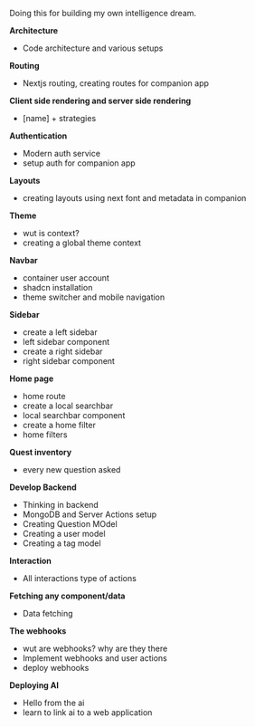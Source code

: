 
Doing this for building my own intelligence dream.

**Architecture**
  - Code architecture and various setups

**Routing**
  - Nextjs routing, creating routes for companion app 

**Client side rendering and server side rendering**
  - [name] + strategies

**Authentication**
  - Modern auth service 
  - setup auth for companion app

**Layouts**
  - creating layouts using next font and metadata in companion

**Theme**
  - wut is context?
  - creating a global theme context

**Navbar**
  - container user account
  - shadcn installation
  - theme switcher and mobile navigation

**Sidebar**
  - create a left sidebar
  - left sidebar component
  - create a right sidebar
  - right sidebar component

**Home page**
  - home route
  - create a local searchbar
  - local searchbar component
  - create a home filter
  - home filters

**Quest inventory**
  - every new question asked

**Develop Backend**
  - Thinking in backend
  - MongoDB and Server Actions setup
  - Creating Question MOdel
  - Creating a user model 
  - Creating a tag model

**Interaction**
  - All interactions type of actions

**Fetching any component/data**
  - Data fetching

**The webhooks**
  - wut are webhooks? why are they there
  - Implement webhooks and user actions
  - deploy webhooks

**Deploying AI**
  - Hello from the ai
  - learn to link ai to a web application






